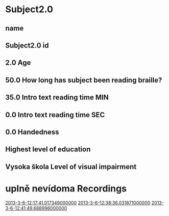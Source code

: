 Subject2.0
=======

name
-----
Subject2.0
id
-----
2.0
Age
-----
50.0
How long has subject been reading braille?
-----
35.0
Intro text reading time MIN
-----
0.0
Intro text reading time SEC
-----
0.0
Handedness
-----

Highest level of education
-----
Vysoka škola
Level of visual impairment
-----
uplně nevídoma
Recordings
===========
[2013-3-6-12:17:41.017349000000](2013-3-6-12:17:41.017349000000/Recording.md)
[2013-3-6-12:38:36.031871000000](2013-3-6-12:38:36.031871000000/Recording.md)
[2013-3-6-12:41:49.688996000000](2013-3-6-12:41:49.688996000000/Recording.md)
